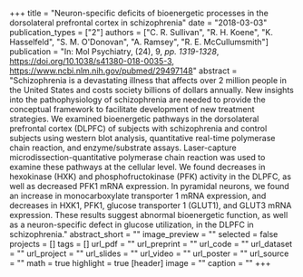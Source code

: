 +++
title = "Neuron-specific deficits of bioenergetic processes in the dorsolateral prefrontal cortex in schizophrenia"
date = "2018-03-03"
publication_types = ["2"]
authors = ["C. R. Sullivan", "R. H. Koene", "K. Hasselfeld", "S. M. O'Donovan", "A. Ramsey", "R. E. McCullumsmith"]
publication = "In: Mol Psychiatry, (24), 9, _pp. 1319-1328_, https://doi.org/10.1038/s41380-018-0035-3, https://www.ncbi.nlm.nih.gov/pubmed/29497148"
abstract = "Schizophrenia is a devastating illness that affects over 2 million people in the United States and costs society billions of dollars annually. New insights into the pathophysiology of schizophrenia are needed to provide the conceptual framework to facilitate development of new treatment strategies. We examined bioenergetic pathways in the dorsolateral prefrontal cortex (DLPFC) of subjects with schizophrenia and control subjects using western blot analysis, quantitative real-time polymerase chain reaction, and enzyme/substrate assays. Laser-capture microdissection-quantitative polymerase chain reaction was used to examine these pathways at the cellular level. We found decreases in hexokinase (HXK) and phosphofructokinase (PFK) activity in the DLPFC, as well as decreased PFK1 mRNA expression. In pyramidal neurons, we found an increase in monocarboxylate transporter 1 mRNA expression, and decreases in HXK1, PFK1, glucose transporter 1 (GLUT1), and GLUT3 mRNA expression. These results suggest abnormal bioenergetic function, as well as a neuron-specific defect in glucose utilization, in the DLPFC in schizophrenia."
abstract_short = ""
image_preview = ""
selected = false
projects = []
tags = []
url_pdf = ""
url_preprint = ""
url_code = ""
url_dataset = ""
url_project = ""
url_slides = ""
url_video = ""
url_poster = ""
url_source = ""
math = true
highlight = true
[header]
image = ""
caption = ""
+++
